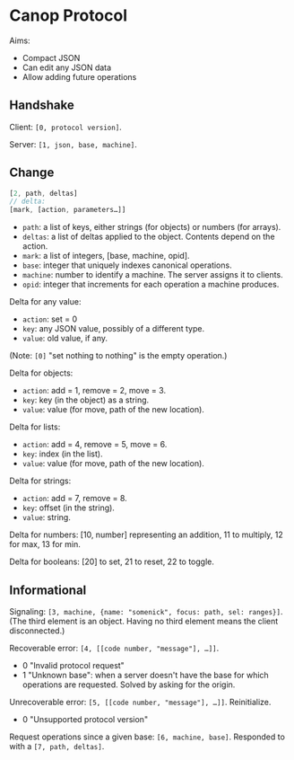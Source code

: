 # Canop Protocol

Aims:

- Compact JSON
- Can edit any JSON data
- Allow adding future operations

## Handshake

Client: `[0, protocol version]`.

Server: `[1, json, base, machine]`.

## Change

```js
[2, path, deltas]
// delta:
[mark, [action, parameters…]]
```

- `path`: a list of keys, either strings (for objects) or numbers (for arrays).
- `deltas`: a list of deltas applied to the object. Contents depend on the
  action.
- `mark`: a list of integers, [base, machine, opid].
- `base`: integer that uniquely indexes canonical operations.
- `machine`: number to identify a machine. The server assigns it to clients.
- `opid`: integer that increments for each operation a machine produces.

Delta for any value:

- `action`: set = 0
- `key`: any JSON value, possibly of a different type.
- `value`: old value, if any.

(Note: `[0]` "set nothing to nothing" is the empty operation.)

Delta for objects:

- `action`: add = 1, remove = 2, move = 3.
- `key`: key (in the object) as a string.
- `value`: value (for move, path of the new location).

Delta for lists:

- `action`: add = 4, remove = 5, move = 6.
- `key`: index (in the list).
- `value`: value (for move, path of the new location).

Delta for strings:

- `action`: add = 7, remove = 8.
- `key`: offset (in the string).
- `value`: string.

Delta for numbers: [10, number] representing an addition,
11 to multiply, 12 for max, 13 for min.

Delta for booleans: [20] to set, 21 to reset, 22 to toggle.

## Informational

Signaling: `[3, machine, {name: "somenick", focus: path, sel: ranges}]`.
(The third element is an object. Having no third element means the client
disconnected.)

Recoverable error: `[4, [[code number, "message"], …]]`.

- 0 "Invalid protocol request"
- 1 "Unknown base": when a server doesn't have the base for which operations are
  requested. Solved by asking for the origin.

Unrecoverable error: `[5, [[code number, "message"], …]]`. Reinitialize.

- 0 "Unsupported protocol version"

Request operations since a given base: `[6, machine, base]`.
Responded to with a `[7, path, deltas]`.
